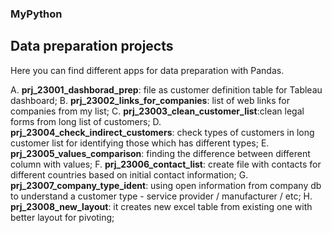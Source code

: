 ### MyPython

## Data preparation projects

Here you can find different apps for data preparation with Pandas.

A. **prj_23001_dashborad_prep**: file as customer definition table for Tableau dashboard;
B. **prj_23002_links_for_companies**: list of web links for companies from my list;
C. **prj_23003_clean_customer_list**:clean legal forms from long list of customers;
D. **prj_23004_check_indirect_customers**: check types of customers in long customer list for identifying those which has different types;
E. **prj_23005_values_comparison**: finding the difference between different column with values;
F. **prj_23006_contact_list**: create file with contacts for different countries based on initial contact information;
G. **prj_23007_company_type_ident**: using open information from company db to understand a customer type - service provider / manufacturer / etc;
H. **prj_23008_new_layout**: it creates new excel table from existing one with better layout for pivoting;
